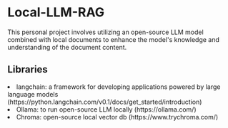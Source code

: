 # Local-LLM-RAG

This personal project involves utilizing an open-source LLM model combined with local documents to enhance the model's knowledge and understanding of the document content.

## Libraries
<li>langchain: a framework for developing applications powered by large language models (https://python.langchain.com/v0.1/docs/get_started/introduction)
<li>Ollama: to run open-source LLM locally (https://ollama.com/)
<li>Chroma: open-source local vector db (https://www.trychroma.com/)